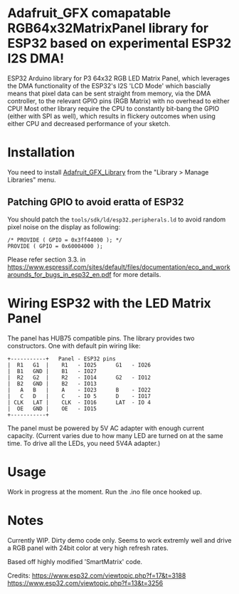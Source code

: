# Adafruit_GFX comapatable RGB64x32MatrixPanel library for ESP32 based on experimental ESP32 I2S DMA!

ESP32 Arduino library for P3 64x32 RGB LED Matrix Panel, which leverages the DMA functionality of the ESP32's I2S 'LCD Mode' which bascially means that pixel data can be sent straight from memory, via the DMA controller, to the relevant GPIO pins (RGB Matrix) with no overhead to either CPU! Most other library require the CPU to constantly bit-bang the GPIO (either with SPI as well), which results in flickery outcomes when using either CPU and decreased performance of your sketch.

# Installation

You need to install [Adafruit_GFX_Library](https://github.com/adafruit/Adafruit-GFX-Library) from the "Library > Manage Libraries" menu.

## Patching GPIO to avoid eratta of ESP32

You should patch the `tools/sdk/ld/esp32.peripherals.ld` to avoid random pixel noise on the display as following:

```
/* PROVIDE ( GPIO = 0x3ff44000 ); */
PROVIDE ( GPIO = 0x60004000 );
```

Please refer section 3.3. in https://www.espressif.com/sites/default/files/documentation/eco_and_workarounds_for_bugs_in_esp32_en.pdf for more details.

# Wiring ESP32 with the LED Matrix Panel

The panel has HUB75 compatible pins. The library provides two constructors.
One with default pin wiring like:

```
+-----------+   Panel - ESP32 pins
|  R1   G1  |    R1   - IO25      G1   - IO26
|  B1   GND |    B1   - IO27
|  R2   G2  |    R2   - IO14      G2   - IO12
|  B2   GND |    B2   - IO13
|   A   B   |    A    - IO23      B    - IO22
|   C   D   |    C    - IO 5      D    - IO17
| CLK   LAT |    CLK  - IO16      LAT  - IO 4
|  OE   GND |    OE   - IO15
+-----------+
```

The panel must be powered by 5V AC adapter with enough current capacity.
(Current varies due to how many LED are turned on at the same time. To drive all the LEDs, you need 5V4A adapter.)

# Usage

Work in progress at the moment. Run the .ino file once hooked up.

# Notes

Currently WIP. Dirty demo code only.
Seems to work extremly well and drive a RGB panel with 24bit color at very high refresh rates.

Based off highly modified 'SmartMatrix' code.

Credits: 
https://www.esp32.com/viewtopic.php?f=17&t=3188
https://www.esp32.com/viewtopic.php?f=13&t=3256

